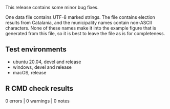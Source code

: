 This release contains some minor bug fixes.

One data file contains UTF-8 marked strings. The file contains election results from Catalania, and the municipality names contain non-ASCII characters. None of these names make it into the example figure that is generated from this file, so it is best to leave the file as is for completeness.

## Test environments

* ubuntu 20.04, devel and release
* windows, devel and release
* macOS, release

## R CMD check results

0 errors | 0 warnings | 0 notes
